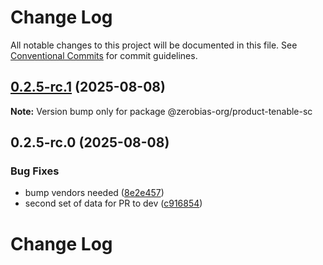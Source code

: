 # Change Log

All notable changes to this project will be documented in this file.
See [Conventional Commits](https://conventionalcommits.org) for commit guidelines.

## [0.2.5-rc.1](https://github.com/zerobias-org/product/compare/@zerobias-org/product-tenable-sc@0.2.5-rc.0...@zerobias-org/product-tenable-sc@0.2.5-rc.1) (2025-08-08)

**Note:** Version bump only for package @zerobias-org/product-tenable-sc





## 0.2.5-rc.0 (2025-08-08)


### Bug Fixes

* bump vendors needed ([8e2e457](https://github.com/zerobias-org/product/commit/8e2e457e0b5d7141a05e8f2c178bc2854f2b7178))
* second set of data for PR to dev ([c916854](https://github.com/zerobias-org/product/commit/c916854bcf229b1c2042ffdea18472d66a061aaf))





# Change Log
